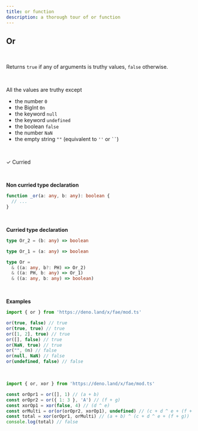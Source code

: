 ```yaml
---
title: or function
description: a thorough tour of or function
---
```


## Or 
<br>

Returns `true` if any of arguments is truthy values, `false` otherwise.

<br>

All the values are truthy except

* the number `0`
* the BigInt `0n`
* the keyword `null`
* the keyword `undefined`
* the boolean `false`
* the number `NaN`
* the empty string `""` (equivalent to `''` or <code>``</code>)

<br>

&check; Curried

<br>

**Non curried type declaration**
```typescript
function _or(a: any, b: any): boolean {
  // ...
}
```
<br>

**Curried type declaration**

```typescript
type Or_2 = (b: any) => boolean

type Or_1 = (a: any) => boolean

type Or =
  & ((a: any, b?: PH) => Or_2)
  & ((a: PH, b: any) => Or_1)
  & ((a: any, b: any) => boolean)
```
<br>

**Examples**
```typescript
import { or } from 'https://deno.land/x/fae/mod.ts'

or(true, false) // true
or(true, true) // true
or([1, 2], true) // true
or([], false) // true
or(NaN, true) // true
or("", 0n) // false
or(null, NaN) // false
or(undefined, false) // false
```
<br>

```typescript
import { or, xor } from 'https://deno.land/x/fae/mod.ts'

const orOpr1 = or([], 1) // (a + b)
const orOpr2 = or({ 1: 3 }, 'A') // (f + g)
const xorOp1 = xor(false, 4) // (d ^ e)
const orMulti = or(or(orOpr2, xorOp1), undefined) // (c + d ^ e + (f + g))
const total = xor(orOpr1, orMulti) // (a + b) ^ (c + d ^ e + (f + g))
console.log(total) // false
```
